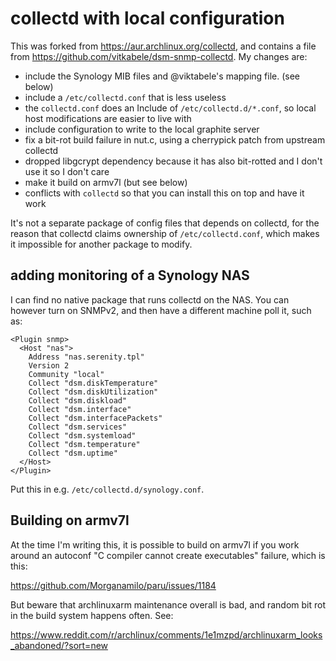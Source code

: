 # collectd with local configuration

This was forked from https://aur.archlinux.org/collectd, and contains a
file from https://github.com/vitkabele/dsm-snmp-collectd.  My changes are:

+ include the Synology MIB files and @viktabele's mapping file.
  (see below)
+ include a `/etc/collectd.conf` that is less useless
+ the `collectd.conf` does an Include of `/etc/collectd.d/*.conf`,
  so local host modifications are easier to live with
+ include configuration to write to the local graphite server
+ fix a bit-rot build failure in nut.c, using a cherrypick patch from
  upstream collectd
+ dropped libgcrypt dependency because it has also bit-rotted and I
  don't use it so I don't care
+ make it build on armv7l (but see below)
+ conflicts with `collectd` so that you can install this on top
  and have it work

It's not a separate package of config files that depends on collectd,
for the reason that collectd claims ownership of `/etc/collectd.conf`,
which makes it impossible for another package to modify.

## adding monitoring of a Synology NAS

I can find no native package that runs collectd on the NAS.  You can
however turn on SNMPv2, and then have a different machine poll it,
such as:

```
<Plugin snmp>
  <Host "nas">
    Address "nas.serenity.tpl"
    Version 2
    Community "local"
    Collect "dsm.diskTemperature"
    Collect "dsm.diskUtilization"
    Collect "dsm.diskload"
    Collect "dsm.interface"
    Collect "dsm.interfacePackets"
    Collect "dsm.services"
    Collect "dsm.systemload"
    Collect "dsm.temperature"
    Collect "dsm.uptime"
  </Host>
</Plugin>
```

Put this in e.g. `/etc/collectd.d/synology.conf`.

## Building on armv7l

At the time I'm writing this, it is possible to build on armv7l if you
work around an autoconf "C compiler cannot create executables" failure,
which is this:

https://github.com/Morganamilo/paru/issues/1184

But beware that archlinuxarm maintenance overall is bad, and random bit
rot in the build system happens often.  See:

https://www.reddit.com/r/archlinux/comments/1e1mzpd/archlinuxarm_looks_abandoned/?sort=new
